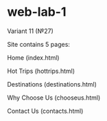 # web-lab-1

Variant 11 (№27)

Site contains 5 pages:

Home (index.html)

Hot Trips (hottrips.html)

Destinations (destinations.html)

Why Choose Us (chooseus.html)

Contact Us (contacts.html)

